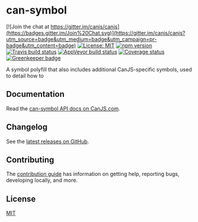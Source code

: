 # can-symbol

[![Join the chat at https://gitter.im/canjs/canjs](https://badges.gitter.im/Join%20Chat.svg)](https://gitter.im/canjs/canjs?utm_source=badge&utm_medium=badge&utm_campaign=pr-badge&utm_content=badge)
[![License: MIT](https://img.shields.io/badge/License-MIT-blue.svg)](https://github.com/canjs/can-symbol/blob/master/LICENSE.md)
[![npm version](https://badge.fury.io/js/can-symbol.svg)](https://www.npmjs.com/package/can-symbol)
[![Travis build status](https://travis-ci.org/canjs/can-symbol.svg?branch=master)](https://travis-ci.org/canjs/can-symbol)
[![AppVeyor build status](https://ci.appveyor.com/api/projects/status/github/canjs/can-symbol?branch=master&svg=true)](https://ci.appveyor.com/project/matthewp/can-symbol)
[![Coverage status](https://coveralls.io/repos/github/canjs/can-symbol/badge.svg?branch=master)](https://coveralls.io/github/canjs/can-symbol?branch=master)
[![Greenkeeper badge](https://badges.greenkeeper.io/canjs/can-symbol.svg)](https://greenkeeper.io/)

A symbol polyfill that also includes additional CanJS-specific symbols, used to detail how to

## Documentation

Read the [can-symbol API docs on CanJS.com](https://canjs.com/doc/can-symbol.html).

## Changelog

See the [latest releases on GitHub](https://github.com/canjs/can-symbol/releases).

## Contributing

The [contribution guide](https://github.com/canjs/can-symbol/blob/master/CONTRIBUTING.md) has information on getting help, reporting bugs, developing locally, and more.

## License

[MIT](https://github.com/canjs/can-symbol/blob/master/LICENSE.md)

